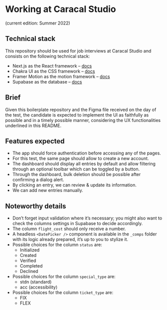 # Working at Caracal Studio

(current edition: Summer 2022)

## Technical stack

This repository should be used for job interviews at Caracal Studio and consists on the following technical stack:

-   Next.js as the React framework – [docs](https://nextjs.org/docs/getting-started)
-   Chakra UI as the CSS framework – [docs](https://chakra-ui.com/)
-   Framer Motion as the motion framework – [docs](https://framer.com/motion)
-   Supabase as the database – [docs](https://supabase.com/docs)

## Brief

Given this boilerplate repository and the Figma file received on the day of the test, the candidate is expected to implement the UI as faithfully as possible and in a timely possible manner, considering the UX functionalities underlined in this README.

## Features expected

-   The app should force authentication before accessing any of the pages.
-   For this test, the same page should allow to create a new account.
-   The dashboard should display all entries by default and allow filtering through an optional toolbar which can be toggled by a button.
-   Through the dashboard, bulk deletion should be possible after confirming a dialog alert.
-   By clicking an entry, we can review & update its information.
-   We can add new entries manually.

## Noteworthy details

-   Don’t forget input validation where it’s necessary; you might also want to check the columns settings in Supabase to decide accordingly.
-   The column `flight_cost` should only receive a number.
-   A headless `<DatePicker />` component is available in the `_comps` folder with its logic already prepared, it’s up to you to stylize it.
-   Possible choices for the column `status` are:
    -   Initialized
    -   Created
    -   Verified
    -   Completed
    -   Declined
-   Possible choices for the column `special_type` are:
    -   stdn (standard)
    -   acc (accessibility)
-   Possible choices for the column `ticket_type` are:
    -   FIX
    -   FLEX
